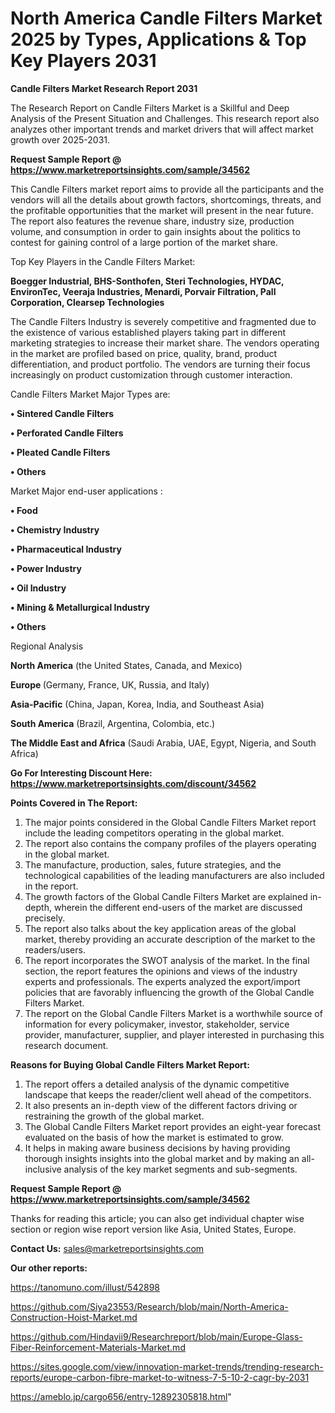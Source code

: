 # North America Candle Filters Market 2025 by Types, Applications & Top Key Players 2031

<strong>Candle Filters Market Research Report 2031</strong>

The Research Report on Candle Filters Market is a Skillful and Deep Analysis of the Present Situation and Challenges. This research report also analyzes other important trends and market drivers that will affect market growth over 2025-2031.

<strong>Request Sample Report @ <a href=https://www.marketreportsinsights.com/sample/34562>https://www.marketreportsinsights.com/sample/34562</a></strong>

This Candle Filters market report aims to provide all the participants and the vendors will all the details about growth factors, shortcomings, threats, and the profitable opportunities that the market will present in the near future. The report also features the revenue share, industry size, production volume, and consumption in order to gain insights about the politics to contest for gaining control of a large portion of the market share.

Top Key Players in the Candle Filters Market:

<strong>Boegger Industrial, BHS-Sonthofen, Steri Technologies, HYDAC, EnvironTec, Veeraja Industries, Menardi, Porvair Filtration, Pall Corporation, Clearsep Technologies</strong>

The Candle Filters Industry is severely competitive and fragmented due to the existence of various established players taking part in different marketing strategies to increase their market share. The vendors operating in the market are profiled based on price, quality, brand, product differentiation, and product portfolio. The vendors are turning their focus increasingly on product customization through customer interaction.

Candle Filters Market Major Types are:

<strong>•  Sintered Candle Filters

•  Perforated Candle Filters

•  Pleated Candle Filters

•  Others</strong>

Market Major end-user applications :

<strong>•  Food

•  Chemistry Industry

•  Pharmaceutical Industry

•  Power Industry

•  Oil Industry

•  Mining & Metallurgical Industry

•  Others</strong>

Regional Analysis

</u><strong><b>North America</b></strong> (the United States, Canada, and Mexico)

<strong><b>Europe </b></strong>(Germany, France, UK, Russia, and Italy)

<strong><b>Asia-Pacific</b></strong> (China, Japan, Korea, India, and Southeast Asia)

<strong><b>South America</b></strong> (Brazil, Argentina, Colombia, etc.)

<strong><b>The Middle East and Africa</b></strong> (Saudi Arabia, UAE, Egypt, Nigeria, and South Africa)

<strong>Go For Interesting Discount Here: <a href=https://www.marketreportsinsights.com/discount/34562>https://www.marketreportsinsights.com/discount/34562</a></strong>

<strong>Points Covered in The Report:</strong>
<ol>
  <li>The major points considered in the Global Candle Filters Market report include the leading competitors operating in the global market.</li>
  <li>The report also contains the company profiles of the players operating in the global market.</li>
  <li>The manufacture, production, sales, future strategies, and the technological capabilities of the leading manufacturers are also included in the report.</li>
  <li>The growth factors of the Global Candle Filters Market are explained in-depth, wherein the different end-users of the market are discussed precisely.</li>
  <li>The report also talks about the key application areas of the global market, thereby providing an accurate description of the market to the readers/users.</li>
  <li>The report incorporates the SWOT analysis of the market. In the final section, the report features the opinions and views of the industry experts and professionals. The experts analyzed the export/import policies that are favorably influencing the growth of the Global Candle Filters Market.</li>
  <li>The report on the Global Candle Filters Market is a worthwhile source of information for every policymaker, investor, stakeholder, service provider, manufacturer, supplier, and player interested in purchasing this research document.</li>
</ol>
<strong>Reasons for Buying Global Candle Filters Market Report:</strong>

<ol>
  <li>The report offers a detailed analysis of the dynamic competitive landscape that keeps the reader/client well ahead of the competitors.</li>
  <li>It also presents an in-depth view of the different factors driving or restraining the growth of the global market.</li>
  <li>The Global Candle Filters Market report provides an eight-year forecast evaluated on the basis of how the market is estimated to grow.</li>
  <li>It helps in making aware business decisions by having providing thorough insights insights into the global market and by making an all-inclusive analysis of the key market segments and sub-segments.</li>
</ol>
<strong>Request Sample Report @ <a href=https://www.marketreportsinsights.com/sample/34562>https://www.marketreportsinsights.com/sample/34562</a></strong>


Thanks for reading this article; you can also get individual chapter wise section or region wise report version like Asia, United States, Europe.

<strong>Contact Us:</strong>
sales@marketreportsinsights.com

<strong>Our other reports:</strong>

<a href=https://tanomuno.com/illust/542898>https://tanomuno.com/illust/542898</a>

<a href=https://github.com/Siya23553/Research/blob/main/North-America-Construction-Hoist-Market.md>https://github.com/Siya23553/Research/blob/main/North-America-Construction-Hoist-Market.md</a>

<a href=https://github.com/Hindavii9/Researchreport/blob/main/Europe-Glass-Fiber-Reinforcement-Materials-Market.md>https://github.com/Hindavii9/Researchreport/blob/main/Europe-Glass-Fiber-Reinforcement-Materials-Market.md</a>

<a href=https://sites.google.com/view/innovation-market-trends/trending-research-reports/europe-carbon-fibre-market-to-witness-7-5-10-2-cagr-by-2031>https://sites.google.com/view/innovation-market-trends/trending-research-reports/europe-carbon-fibre-market-to-witness-7-5-10-2-cagr-by-2031</a>

<a href=https://ameblo.jp/cargo656/entry-12892305818.html>https://ameblo.jp/cargo656/entry-12892305818.html</a>"
